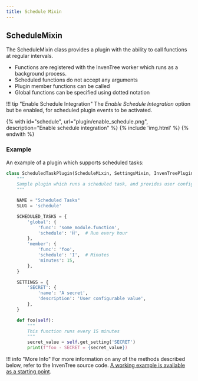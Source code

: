 ```yaml
---
title: Schedule Mixin
---
```


## ScheduleMixin

The ScheduleMixin class provides a plugin with the ability to call functions at regular intervals.

- Functions are registered with the InvenTree worker which runs as a background process.
- Scheduled functions do not accept any arguments
- Plugin member functions can be called
- Global functions can be specified using dotted notation

!!! tip "Enable Schedule Integration"
    The *Enable Schedule Integration* option but be enabled, for scheduled plugin events to be activated.

{% with id="schedule", url="plugin/enable_schedule.png", description="Enable schedule integration" %}
{% include 'img.html' %}
{% endwith %}

### Example

An example of a plugin which supports scheduled tasks:

```python
class ScheduledTaskPlugin(ScheduleMixin, SettingsMixin, InvenTreePlugin):
    """
    Sample plugin which runs a scheduled task, and provides user configuration.
    """

    NAME = "Scheduled Tasks"
    SLUG = 'schedule'

    SCHEDULED_TASKS = {
        'global': {
            'func': 'some_module.function',
            'schedule': 'H',  # Run every hour
        },
        'member': {
            'func': 'foo',
            'schedule': 'I',  # Minutes
            'minutes': 15,
        },
    }

    SETTINGS = {
        'SECRET': {
            'name': 'A secret',
            'description': 'User configurable value',
        },
    }

    def foo(self):
        """
        This function runs every 15 minutes
        """
        secret_value = self.get_setting('SECRET')
        print(f"foo - SECRET = {secret_value})
```

!!! info "More Info"
    For more information on any of the methods described below, refer to the InvenTree source code. [A working example is available as a starting point](https://github.com/inventree/InvenTree/blob/master/src/backend/InvenTree/plugin/samples/integration/scheduled_task.py).
